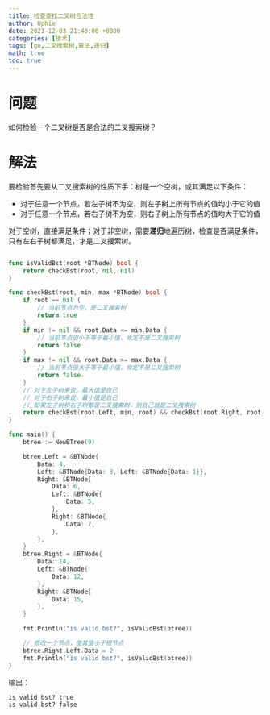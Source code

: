 ```yaml
---
title: 检查查找二叉树合法性
author: Uphie
date: 2021-12-03 21:40:00 +0800
categories: [技术]
tags: [go,二叉搜索树,算法,递归]
math: true
toc: true
---
```


# 问题

如何检验一个二叉树是否是合法的二叉搜索树？

# 解法

要检验首先要从二叉搜索树的性质下手：树是一个空树，或其满足以下条件：
- 对于任意一个节点，若左子树不为空，则左子树上所有节点的值均小于它的值
- 对于任意一个节点，若右子树不为空，则右子树上所有节点的值均大于它的值


对于空树，直接满足条件；对于非空树，需要**递归**地遍历树，检查是否满足条件，只有左右子树都满足，才是二叉搜索树。

```go

func isValidBst(root *BTNode) bool {
	return checkBst(root, nil, nil)
}

func checkBst(root, min, max *BTNode) bool {
	if root == nil {
		// 当前节点为空，是二叉搜索树
		return true
	}
	if min != nil && root.Data <= min.Data {
		// 当前节点值小于等于最小值，肯定不是二叉搜索树
		return false
	}
	if max != nil && root.Data >= max.Data {
		// 当前节点值大于等于最小值，肯定不是二叉搜索树
		return false
	}
	// 对于左子树来说，最大值是自己
	// 对于右子树来说，最小值是自己
	// 如果左子树和右子树都是二叉搜索树，则自己就是二叉搜索树
	return checkBst(root.Left, min, root) && checkBst(root.Right, root, max)
}

func main() {
	btree := NewBTree(9)

	btree.Left = &BTNode{
		Data: 4,
		Left: &BTNode{Data: 3, Left: &BTNode{Data: 1}},
		Right: &BTNode{
			Data: 6,
			Left: &BTNode{
				Data: 5,
			},
			Right: &BTNode{
				Data: 7,
			},
		},
	}
	btree.Right = &BTNode{
		Data: 14,
		Left: &BTNode{
			Data: 12,
		},
		Right: &BTNode{
			Data: 15,
		},
	}

	fmt.Println("is valid bst?", isValidBst(btree))

	// 修改一个节点，使其值小于根节点
	btree.Right.Left.Data = 2
	fmt.Println("is valid bst?", isValidBst(btree))
}
```

输出：
```
is valid bst? true
is valid bst? false
```